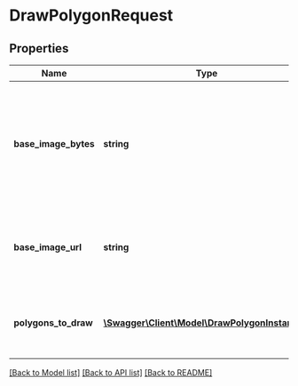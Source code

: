 # DrawPolygonRequest

## Properties
Name | Type | Description | Notes
------------ | ------------- | ------------- | -------------
**base_image_bytes** | **string** | Image to draw polygons on, in bytes.  You can also use the BaseImageUrl instead to supply image input as a URL | [optional] 
**base_image_url** | **string** | Image to draw polygons on, as an HTTP or HTTPS fully-qualified URL | [optional] 
**polygons_to_draw** | [**\Swagger\Client\Model\DrawPolygonInstance[]**](DrawPolygonInstance.md) | Polygons to draw on the image.  Polygons are drawn in index order. | [optional] 

[[Back to Model list]](../README.md#documentation-for-models) [[Back to API list]](../README.md#documentation-for-api-endpoints) [[Back to README]](../README.md)


